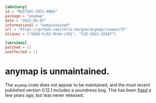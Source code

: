 ```toml
[advisory]
id = "RUSTSEC-2021-0065"
package = "anymap"
date = "2021-05-07"
informational = "unmaintained"
url = "https://github.com/chris-morgan/anymap/issues/37"
aliases = ["GHSA-hc92-9h3m-c39j", "CVE-2021-38187"]

[versions]
patched = []
unaffected = []
```

# anymap is unmaintained.

The `anymap` crate does not appear to be maintained, and the most recent
published version 0.12.1 includes a soundness bug. This has been
[fixed](https://github.com/chris-morgan/anymap/pull/32) a few years ago, but
was never released.
